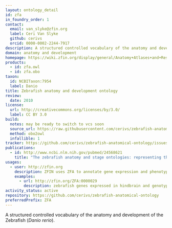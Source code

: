 ```yaml
---
layout: ontology_detail
id: zfa
in_foundry_order: 1
contact:
  email: van_slyke@zfin.org
  label: Ceri Van Slyke
  github: cerivs
  orcid: 0000-0002-2244-7917
description: A structured controlled vocabulary of the anatomy and development of the Zebrafish
domain: anatomy and development
homepage: https://wiki.zfin.org/display/general/Anatomy+Atlases+and+Resources
products:
  - id: zfa.owl
  - id: zfa.obo
taxon:
  id: NCBITaxon:7954
  label: Danio
title: Zebrafish anatomy and development ontology
review:
  date: 2010
license:
  url: http://creativecommons.org/licenses/by/3.0/
  label: CC BY 3.0
build:
  notes: may be ready to switch to vcs soon
  source_url: https://raw.githubusercontent.com/cerivs/zebrafish-anatomical-ontology/master/src/zebrafish_anatomy.obo
  method: obo2owl
  infallible: 1
tracker: https://github.com/cerivs/zebrafish-anatomical-ontology/issues
publications:
  - id: http://www.ncbi.nlm.nih.gov/pubmed/24568621
    title: "The zebrafish anatomy and stage ontologies: representing the anatomy and development of Danio rerio."
usages:
  - user: http://zfin.org
    description: ZFIN uses ZFA to annotate gene expression and phenotype
    examples:
      - url: http://zfin.org/ZFA:0000029
        description: zebrafish genes expressed in hindbrain and genotypes with hindbrain phenotype
activity_status: active
repository: https://github.com/cerivs/zebrafish-anatomical-ontology
preferredPrefix: ZFA
---
```


A structured controlled vocabulary of the anatomy and development of the Zebrafish (<i>Danio rerio</i>).
